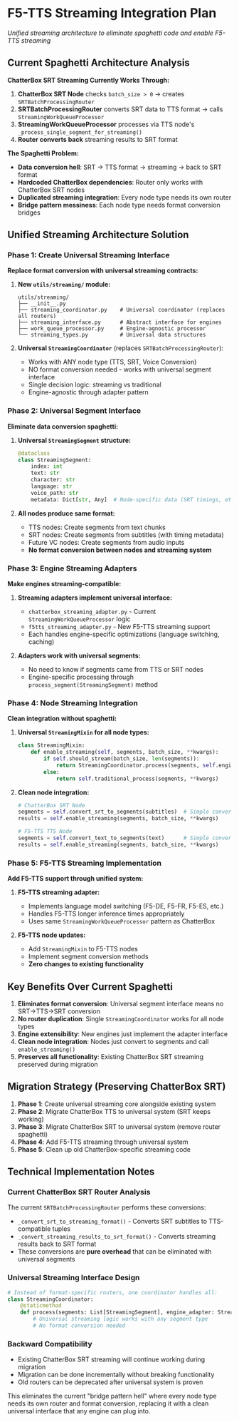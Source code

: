 # F5-TTS Streaming Integration Plan

*Unified streaming architecture to eliminate spaghetti code and enable F5-TTS streaming*

## Current Spaghetti Architecture Analysis

**ChatterBox SRT Streaming Currently Works Through:**
1. **ChatterBox SRT Node** checks `batch_size > 0` → creates `SRTBatchProcessingRouter` 
2. **SRTBatchProcessingRouter** converts SRT data to TTS format → calls `StreamingWorkQueueProcessor`
3. **StreamingWorkQueueProcessor** processes via TTS node's `_process_single_segment_for_streaming()`
4. **Router converts back** streaming results to SRT format

**The Spaghetti Problem:**
- **Data conversion hell**: SRT → TTS format → streaming → back to SRT format
- **Hardcoded ChatterBox dependencies**: Router only works with ChatterBox SRT nodes
- **Duplicated streaming integration**: Every node type needs its own router
- **Bridge pattern messiness**: Each node type needs format conversion bridges

## Unified Streaming Architecture Solution

### Phase 1: Create Universal Streaming Interface
**Replace format conversion with universal streaming contracts:**

1. **New `utils/streaming/` module:**
   ```
   utils/streaming/
   ├── __init__.py
   ├── streaming_coordinator.py    # Universal coordinator (replaces all routers)
   ├── streaming_interface.py      # Abstract interface for engines  
   ├── work_queue_processor.py     # Engine-agnostic processor
   └── streaming_types.py          # Universal data structures
   ```

2. **Universal `StreamingCoordinator`** (replaces `SRTBatchProcessingRouter`):
   - Works with ANY node type (TTS, SRT, Voice Conversion)  
   - NO format conversion needed - works with universal segment interface
   - Single decision logic: streaming vs traditional
   - Engine-agnostic through adapter pattern

### Phase 2: Universal Segment Interface
**Eliminate data conversion spaghetti:**

1. **Universal `StreamingSegment` structure:**
   ```python
   @dataclass
   class StreamingSegment:
       index: int
       text: str  
       character: str
       language: str
       voice_path: str
       metadata: Dict[str, Any]  # Node-specific data (SRT timings, etc.)
   ```

2. **All nodes produce same format:**
   - TTS nodes: Create segments from text chunks
   - SRT nodes: Create segments from subtitles (with timing metadata)
   - Future VC nodes: Create segments from audio inputs
   - **No format conversion between nodes and streaming system**

### Phase 3: Engine Streaming Adapters  
**Make engines streaming-compatible:**

1. **Streaming adapters implement universal interface:**
   - `chatterbox_streaming_adapter.py` - Current `StreamingWorkQueueProcessor` logic
   - `f5tts_streaming_adapter.py` - New F5-TTS streaming support
   - Each handles engine-specific optimizations (language switching, caching)

2. **Adapters work with universal segments:**
   - No need to know if segments came from TTS or SRT nodes
   - Engine-specific processing through `process_segment(StreamingSegment)` method

### Phase 4: Node Streaming Integration
**Clean integration without spaghetti:**

1. **Universal `StreamingMixin` for all node types:**
   ```python
   class StreamingMixin:
       def enable_streaming(self, segments, batch_size, **kwargs):
           if self.should_stream(batch_size, len(segments)):
               return StreamingCoordinator.process(segments, self.engine_adapter)
           else:
               return self.traditional_process(segments, **kwargs)
   ```

2. **Clean node integration:**
   ```python
   # ChatterBox SRT Node
   segments = self.convert_srt_to_segments(subtitles)  # Simple conversion
   results = self.enable_streaming(segments, batch_size, **kwargs)
   
   # F5-TTS TTS Node  
   segments = self.convert_text_to_segments(text)      # Simple conversion
   results = self.enable_streaming(segments, batch_size, **kwargs)
   ```

### Phase 5: F5-TTS Streaming Implementation
**Add F5-TTS support through unified system:**

1. **F5-TTS streaming adapter:**
   - Implements language model switching (F5-DE, F5-FR, F5-ES, etc.)
   - Handles F5-TTS longer inference times appropriately  
   - Uses same `StreamingWorkQueueProcessor` pattern as ChatterBox

2. **F5-TTS node updates:**
   - Add `StreamingMixin` to F5-TTS nodes
   - Implement segment conversion methods
   - **Zero changes to existing functionality**

## Key Benefits Over Current Spaghetti

1. **Eliminates format conversion**: Universal segment interface means no SRT→TTS→SRT conversion
2. **No router duplication**: Single `StreamingCoordinator` works for all node types  
3. **Engine extensibility**: New engines just implement the adapter interface
4. **Clean node integration**: Nodes just convert to segments and call `enable_streaming()`
5. **Preserves all functionality**: Existing ChatterBox SRT streaming preserved during migration

## Migration Strategy (Preserving ChatterBox SRT)

1. **Phase 1**: Create universal streaming core alongside existing system
2. **Phase 2**: Migrate ChatterBox TTS to universal system (SRT keeps working)
3. **Phase 3**: Migrate ChatterBox SRT to universal system (remove router spaghetti)
4. **Phase 4**: Add F5-TTS streaming through universal system  
5. **Phase 5**: Clean up old ChatterBox-specific streaming code

## Technical Implementation Notes

### Current ChatterBox SRT Router Analysis
The current `SRTBatchProcessingRouter` performs these conversions:
- `_convert_srt_to_streaming_format()` - Converts SRT subtitles to TTS-compatible tuples
- `_convert_streaming_results_to_srt_format()` - Converts streaming results back to SRT format
- These conversions are **pure overhead** that can be eliminated with universal segments

### Universal Streaming Interface Design
```python
# Instead of format-specific routers, one coordinator handles all:
class StreamingCoordinator:
    @staticmethod
    def process(segments: List[StreamingSegment], engine_adapter: StreamingEngineAdapter):
        # Universal streaming logic works with any segment type
        # No format conversion needed
```

### Backward Compatibility
- Existing ChatterBox SRT streaming will continue working during migration
- Migration can be done incrementally without breaking functionality
- Old routers can be deprecated after universal system is proven

This eliminates the current "bridge pattern hell" where every node type needs its own router and format conversion, replacing it with a clean universal interface that any engine can plug into.